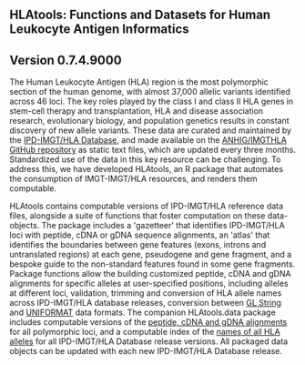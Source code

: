## HLAtools: Functions and Datasets for Human Leukocyte Antigen Informatics

## Version 0.7.4.9000

The Human Leukocyte Antigen (HLA) region is the most polymorphic section of the human genome, with almost 37,000 allelic variants identified across 46 loci. The key roles played by the class I and class II HLA genes in stem-cell therapy and transplantation, HLA and disease association research, evolutionary biology, and population genetics results in constant discovery of new allele variants. These data are curated and maintained by the [IPD-IMGT/HLA Database](https://www.ebi.ac.uk/ipd/imgt/hla/), and made available on the [ANHIG/IMGTHLA GitHub repository](https://github.com/ANHIG/IMGTHLA) as static text files, which are updated every three months. Standardized use of the data in this key resource can be challenging. To address this, we have developed HLAtools, an R package that automates the consumption of IMGT-IMGT/HLA resources, and renders them computable.   

HLAtools contains computable versions of IPD-IMGT/HLA reference data files, alongside a suite of functions that foster computation on these data-objects. The package includes a 'gazetteer' that identifies IPD-IMGT/HLA loci with peptide, cDNA or gDNA sequence alignments, an 'atlas' that identifies the boundaries between gene features (exons, introns and untranslated regions) at each gene, pseudogene and gene fragment, and a bespoke guide to the non-standard features found in some gene fragments. Package functions allow the building customized peptide, cDNA and gDNA alignments for specific alleles at user-specified positions, including alleles at different loci, validation, trimming and conversion of HLA allele names across IPD-IMGT/HLA database releases, conversion between [GL String](https://glstring.org) and [UNIFORMAT](https://hla-net.eu/tools/uniformate/) data formats. The companion HLAtools.data package includes computable versions of the [peptide, cDNA and gDNA alignments](https://github.com/ANHIG/IMGTHLA/tree/Latest/alignments) for all polymorphic loci, and a computable index of the [names of all HLA alleles](https://github.com/ANHIG/IMGTHLA/tree/Latest/allelelist) for all IPD-IMGT/HLA Database release versions. All packaged data objects can be updated with each new IPD-IMGT/HLA Database release. 
